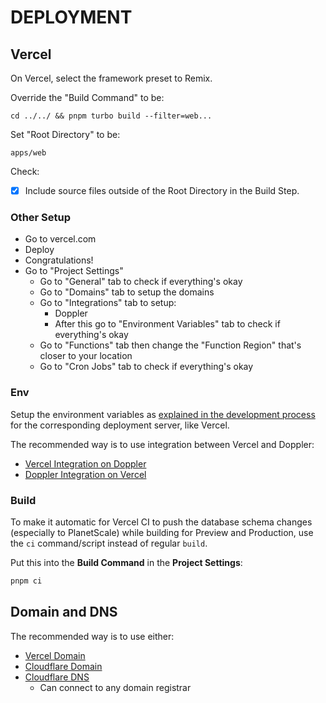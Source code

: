 # DEPLOYMENT

## Vercel

On Vercel, select the framework preset to Remix.

Override the "Build Command" to be:

```
cd ../../ && pnpm turbo build --filter=web...
```

Set "Root Directory" to be:

```
apps/web
```

Check:

- [x] Include source files outside of the Root Directory in the Build Step.

### Other Setup

- Go to vercel.com
- Deploy
- Congratulations!
- Go to "Project Settings"
  - Go to "General" tab to check if everything's okay
  - Go to "Domains" tab to setup the domains
  - Go to "Integrations" tab to setup:
    - Doppler
    - After this go to "Environment Variables" tab to check if everything's okay
  - Go to "Functions" tab then change the "Function Region" that's closer to your location
  - Go to "Cron Jobs" tab to check if everything's okay

### Env

Setup the environment variables as [explained in the development process](DEVELOPMENT.md) for the corresponding deployment server, like Vercel.

The recommended way is to use integration between Vercel and Doppler:

- [Vercel Integration on Doppler](https://doppler.com/integrations/vercel)
- [Doppler Integration on Vercel](https://vercel.com/integrations/doppler)

### Build

To make it automatic for Vercel CI to push the database schema changes (especially to PlanetScale) while building for Preview and Production, use the `ci` command/script instead of regular `build`.

Put this into the **Build Command** in the **Project Settings**:

```sh
pnpm ci
```

## Domain and DNS

The recommended way is to use either:

- [Vercel Domain](https://vercel.com)
- [Cloudflare Domain](https//cloudflare.com)
- [Cloudflare DNS](https//cloudflare.com)
  - Can connect to any domain registrar
